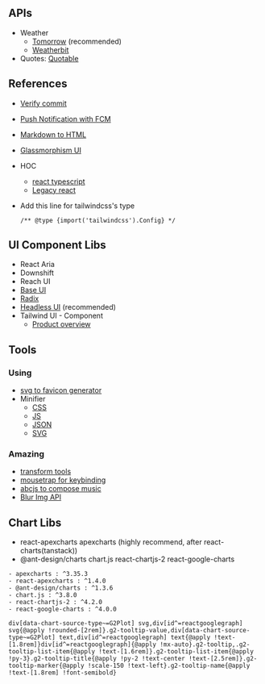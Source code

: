 ## APIs

- Weather
  - [Tomorrow](https://docs.tomorrow.io/recipes/build-your-own-weather-app-with-one-call) (recommended)
  - [Weatherbit](https://www.weatherbit.io/api/weather-current)
- Quotes: [Quotable](https://api.quotable.io)

## References

- [Verify commit](https://docs.github.com/en/authentication/managing-commit-signature-verification/generating-a-new-gpg-key)
- [Push Notification with FCM](https://blog.logrocket.com/push-notifications-react-firebase/)
- [Markdown to HTML](https://www.devextent.com/convert-markdown-to-html-nodejs/)
- [Glassmorphism UI](https://codepen.io/TurkAysenur/pen/ZEpxeYm?editors=1000)
- HOC
  - [react typescript](https://react-typescript-cheatsheet.netlify.app/docs/hoc/full_example)
  - [Legacy react](https://legacy.reactjs.org/docs/higher-order-components.html)
- Add this line for tailwindcss's type

  ```
  /** @type {import('tailwindcss').Config} */
  ```

## UI Component Libs

- React Aria
- Downshift
- Reach UI
- [Base UI](https://mui.com/base-ui/react-autocomplete/)
- [Radix](https://www.radix-ui.com/docs/primitives/components/popover)
- [Headless UI](https://headlessui.com/react/listbox) (recommended)
- Tailwind UI - Component
  - [Product overview](https://tailwindui.com/components/ecommerce/components/product-overviews)

## Tools

### Using

- [svg to favicon generator](https://realfavicongenerator.net/svg-favicon/)
- Minifier
  - [CSS](https://www.toptal.com/developers/cssminifier)
  - [JS](https://www.toptal.com/developers/javascript-minifier)
  - [JSON](https://codebeautify.org/jsonminifier)
  - [SVG](https://www.svgviewer.dev/)

### Amazing

- [transform tools](https://transform.tools/css-to-tailwind)
- [mousetrap for keybinding](https://github.com/ccampbell/mousetrap)
- [abcjs to compose music](https://www.abcjs.net/#how)
- [Blur Img API](https://studio.pixelixe.com/api/blur/v1)

## Chart Libs

- react-apexcharts apexcharts (highly recommend, after react-charts(tanstack))
- @ant-design/charts chart.js react-chartjs-2 react-google-charts

```
- apexcharts : ^3.35.3
- react-apexcharts : ^1.4.0
- @ant-design/charts : ^1.3.6
- chart.js : ^3.8.0
- react-chartjs-2 : ^4.2.0
- react-google-charts : ^4.0.0
```

```
div[data-chart-source-type~=G2Plot] svg,div[id^=reactgooglegraph] svg{@apply !rounded-[2rem]}.g2-tooltip-value,div[data-chart-source-type~=G2Plot] text,div[id^=reactgooglegraph] text{@apply !text-[1.8rem]}div[id^=reactgooglegraph]{@apply !mx-auto}.g2-tooltip,.g2-tooltip-list-item{@apply !text-[1.6rem]}.g2-tooltip-list-item{@apply !py-3}.g2-tooltip-title{@apply !py-2 !text-center !text-[2.5rem]}.g2-tooltip-marker{@apply !scale-150 !text-left}.g2-tooltip-name{@apply !text-[1.8rem] !font-semibold}
```
